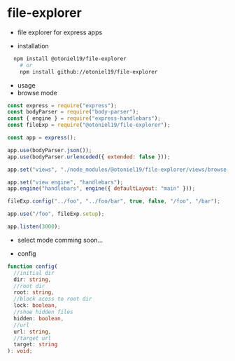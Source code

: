 # file-explorer

- file explorer for express apps

- installation

```sh
  npm install @otoniel19/file-explorer
	# or
	npm install github://otoniel19/file-explorer
```

- usage
- browse mode

```js
const express = require("express");
const bodyParser = require("body-parser");
const { engine } = require("express-handlebars");
const fileExp = require("@otoniel19/file-explorer");

const app = express();

app.use(bodyParser.json());
app.use(bodyParser.urlencoded({ extended: false }));

app.set("views", "./node_modules/@otoniel19/file-explorer/views/browse-mode/");

app.set("view engine", "handlebars");
app.engine("handlebars", engine({ defaultLayout: "main" }));

fileExp.config("../foo", "../foo/bar", true, false, "/foo", "/bar");

app.use("/foo", fileExp.setup);

app.listen(3000);
```

- select mode comming soon...

- config

```ts
function config(
  //initial dir
  dir: string,
  //root dir
  root: string,
  //block acess to root dir
  lock: boolean,
  //shoe hidden files
  hidden: boolean,
  //url
  url: string,
  //target url
  target: string
): void;
```
